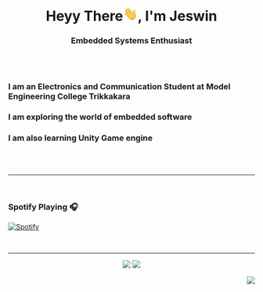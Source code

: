 <h1 align="center">Heyy There<img src="https://raw.githubusercontent.com/ABSphreak/ABSphreak/master/gifs/Hi.gif" width="30px">, I'm Jeswin</h1>
<h3 align="center">Embedded Systems Enthusiast</h3>

<br>
<br>

###  I am an Electronics and Communication Student at Model Engineering College Trikkakara
###  I am exploring the world of embedded software
###  I am also learning Unity Game engine


<br>
<br>
<hr>
<br>


### Spotify Playing 🎧

[![Spotify](https://novatorem.bgstatic.vercel.app/api/spotify)](https://open.spotify.com/user/vjcxueznf15ynld5jycj9cylr)

<br>
<hr>


<p align="center">

  <img width="48%" src="https://github-readme-stats.vercel.app/api?username=JezwinThomas&show_icons=true&theme=tokyonight" />
  <img width="48%" src="https://github-readme-streak-stats.herokuapp.com/?user=JezwinThomas&theme=tokyonight" />
</p>
<img align="right" src="http://estruyf-github.azurewebsites.net/api/VisitorHit?user=JezwinThomas&repo=Bgstatic&countColorcountColor&countColor=%237B1E7B"/>
